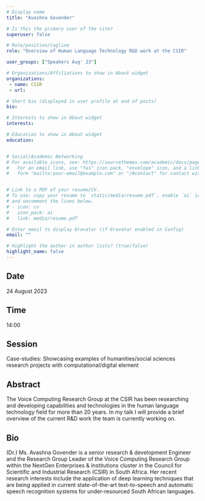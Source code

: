 ```yaml
---
# Display name
title: "Avashna Govender"

# Is this the primary user of the site?
superuser: false

# Role/position/tagline
role: "Overview of Human Language Technology R&D work at the CSIR"

user_groups: ["Speakers Aug' 23"]

# Organizations/Affiliations to show in About widget
organizations:
 - name: CSIR
 - url: 

# Short bio (displayed in user profile at end of posts)
bio: 

# Interests to show in About widget
interests: 

# Education to show in About widget
education:


# Social/Academic Networking
# For available icons, see: https://sourcethemes.com/academic/docs/page-builder/#icons
#   For an email link, use "fas" icon pack, "envelope" icon, and a link in the
#   form "mailto:your-email@example.com" or "/#contact" for contact widget.


# Link to a PDF of your resume/CV.
# To use: copy your resume to `static/media/resume.pdf`, enable `ai` icons in `params.toml`, 
# and uncomment the lines below.
# - icon: cv
#   icon_pack: ai
#   link: media/resume.pdf

# Enter email to display Gravatar (if Gravatar enabled in Config)
email: ""

# Highlight the author in author lists? (true/false)
highlight_name: false
---
```


## Date

24 August 2023

## Time

14:00

## Session

Case-studies: Showcasing examples of humanities/social sciences research projects with computational/digital element

## Abstract

The Voice Computing Research Group at the CSIR has been researching and developing capabilities and technologies in the human language technology field for more than 20 years. In my talk I will provide a brief overview of the current R&D work the team is currently working on.

## Bio

(Dr.) Ms. Avashna Govender is a senior research & development Engineer and the Research Group Leader of the Voice Computing Research Group within the NextGen Enterprises & Institutions cluster in the Council for Scientific and Industrial Research (CSIR) in South Africa. Her recent research interests include the application of deep learning techniques that are being applied in current state-of-the-art text-to-speech and automatic speech recognition systems for under-resourced South African languages.
